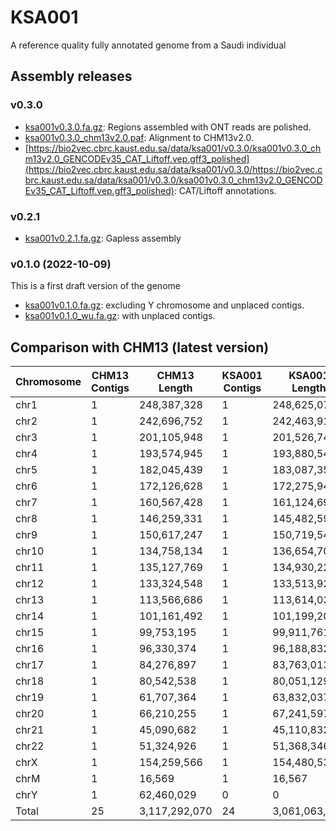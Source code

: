 # KSA001
A reference quality fully annotated genome from a
Saudi individual


## Assembly releases

### v0.3.0

* [ksa001v0.3.0.fa.gz](https://bio2vec.cbrc.kaust.edu.sa/data/ksa001/v0.3.0/ksa001v0.3.0.fa.gz): Regions assembled with ONT reads are polished.
* [ksa001v0.3.0_chm13v2.0.paf](https://bio2vec.cbrc.kaust.edu.sa/data/ksa001/v0.3.0/ksa001v0.3.0_chm13v2.0.paf): Alignment to CHM13v2.0.
* [https://bio2vec.cbrc.kaust.edu.sa/data/ksa001/v0.3.0/ksa001v0.3.0_chm13v2.0_GENCODEv35_CAT_Liftoff.vep.gff3_polished](https://bio2vec.cbrc.kaust.edu.sa/data/ksa001/v0.3.0/https://bio2vec.cbrc.kaust.edu.sa/data/ksa001/v0.3.0/ksa001v0.3.0_chm13v2.0_GENCODEv35_CAT_Liftoff.vep.gff3_polished): CAT/Liftoff annotations.

### v0.2.1

* [ksa001v0.2.1.fa.gz](https://bio2vec.cbrc.kaust.edu.sa/data/ksa001/v0.2.1/ksa001v0.2.1.fa.gz): Gapless assembly

### v0.1.0 (2022-10-09)
This is a first draft version of the genome

* [ksa001v0.1.0.fa.gz](https://bio2vec.cbrc.kaust.edu.sa/data/ksa001/v0.1.0/ksa001v0.1.0.fa.gz):
  excluding Y chromosome and unplaced contigs.
* [ksa001v0.1.0_wu.fa.gz](https://bio2vec.cbrc.kaust.edu.sa/data/ksa001/v0.1.0/ksa001v0.1.0_wu.fa.gz):
  with unplaced contigs.


## Comparison with CHM13 (latest version)

|Chromosome | CHM13 Contigs | CHM13 Length| KSA001 Contigs | KSA001 Length |
| --------- | ------------- | ----------- | -------------- | ------------- |
|chr1 | 1 | 248,387,328 | 1 | 248,625,070|
|chr2 | 1 | 242,696,752 | 1 | 242,463,915|
|chr3 | 1 | 201,105,948 | 1 | 201,526,745|
|chr4 | 1 | 193,574,945 | 1 | 193,880,546|
|chr5 | 1 | 182,045,439 | 1 | 183,087,356|
|chr6 | 1 | 172,126,628 | 1 | 172,275,941|
|chr7 | 1 | 160,567,428 | 1 | 161,124,695|
|chr8 | 1 | 146,259,331 | 1 | 145,482,597|
|chr9 | 1 | 150,617,247 | 1 | 150,719,540|
|chr10 | 1 | 134,758,134 | 1 | 136,654,702|
|chr11 | 1 | 135,127,769 | 1 | 134,930,229|
|chr12 | 1 | 133,324,548 | 1 | 133,513,923|
|chr13 | 1 | 113,566,686 | 1 | 113,614,036|
|chr14 | 1 | 101,161,492 | 1 | 101,199,206|
|chr15 | 1 | 99,753,195 | 1 | 99,911,761|
|chr16 | 1 | 96,330,374 | 1 | 96,188,832|
|chr17 | 1 | 84,276,897 | 1 | 83,763,013|
|chr18 | 1 | 80,542,538 | 1 | 80,051,129|
|chr19 | 1 | 61,707,364 | 1 | 63,832,037|
|chr20 | 1 | 66,210,255 | 1 | 67,241,597|
|chr21 | 1 | 45,090,682 | 1 | 45,110,832|
|chr22 | 1 | 51,324,926 | 1 | 51,368,346|
|chrX | 1 | 154,259,566 | 1 | 154,480,539|
|chrM | 1 | 16,569 | 1 | 16,567|
|chrY | 1 | 62,460,029 | 0 | 0 |
|Total | 25 | 3,117,292,070 | 24 | 3,061,063,154|